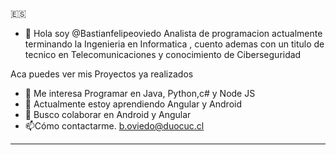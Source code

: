 🇪🇸

- 👋 Hola soy @Bastianfelipeoviedo Analista de programacion actualmente terminando la Ingenieria en Informatica , cuento ademas con un titulo de tecnico en Telecomunicaciones  y conocimiento de Ciberseguridad

Aca puedes ver mis Proyectos ya realizados
- 👀 Me interesa Programar en Java, Python,c# y Node JS
- 🌱 Actualmente estoy aprendiendo Angular y  Android
- 💞️ Busco colaborar en  Android y Angular
- 📫Cómo contactarme. 
b.oviedo@duocuc.cl

----------------------------------------------------------------------------------------------------------------------------------------------------------------------
